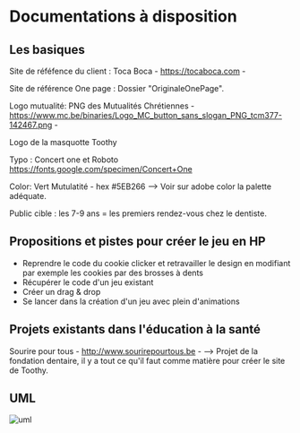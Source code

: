 # Documentations à disposition

## Les basiques

Site de réféfence du client : Toca Boca - https://tocaboca.com -

Site de référence One page : Dossier "OriginaleOnePage".

Logo mutualité: PNG des Mutualités Chrétiennes - https://www.mc.be/binaries/Logo_MC_button_sans_slogan_PNG_tcm377-142467.png -

Logo de la masquotte Toothy

Typo : Concert one et Roboto
https://fonts.google.com/specimen/Concert+One

Color: Vert Mutulatité - hex #5EB266  --> Voir sur adobe color la palette adéquate.

Public cible : les 7-9 ans = les premiers rendez-vous chez le dentiste.

## Propositions et pistes pour créer le jeu en HP

* Reprendre le code du cookie clicker et retravailler le design en modifiant par exemple les cookies par des brosses à dents
* Récupérer le code d'un jeu existant
* Créer un drag & drop
* Se lancer dans la création d'un jeu avec plein d'animations

## Projets existants dans l'éducation à la santé
Sourire pour tous - http://www.sourirepourtous.be -
--> Projet de la fondation dentaire, il y a tout ce qu'il faut comme matière pour créer le site de Toothy.

## UML

![uml](https://i.imgur.com/yg81KMY.png)

